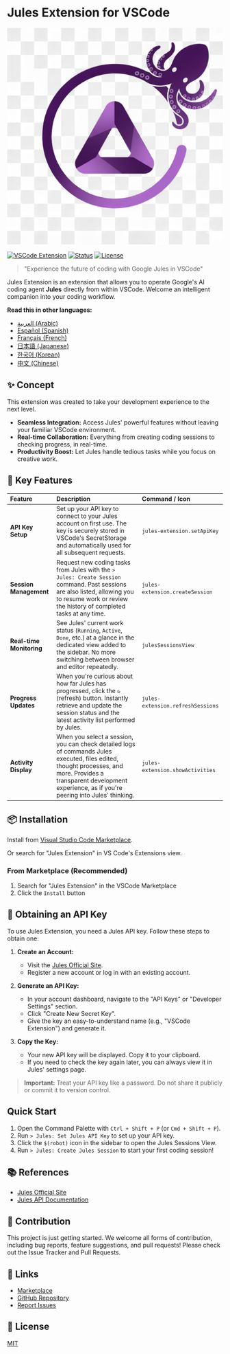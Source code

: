 # Jules Extension for VSCode

![Jules Extension Icon](./jules-extension/icon.png)

[![VSCode Extension](https://img.shields.io/badge/VSCode-Extension-blue.svg)](https://marketplace.visualstudio.com/items?itemName=YOUR_PUBLISHER.jules-extension)
[![Status](https://img.shields.io/badge/status-development-yellow.svg)](#)
[![License](https://img.shields.io/badge/license-MIT-green.svg)](LICENSE)

> "Experience the future of coding with Google Jules in VSCode"

Jules Extension is an extension that allows you to operate Google's AI coding agent **Jules** directly from within VSCode.
Welcome an intelligent companion into your coding workflow.

**Read this in other languages:**

- [العربية (Arabic)](./docs/ar/README.md)
- [Español (Spanish)](./docs/es/README.md)
- [Français (French)](./docs/fr/README.md)
- [日本語 (Japanese)](./docs/ja/README.md)
- [한국어 (Korean)](./docs/ko/README.md)
- [中文 (Chinese)](./docs/zh/README.md)

## ✨ Concept

This extension was created to take your development experience to the next level.

- **Seamless Integration:** Access Jules' powerful features without leaving your familiar VSCode environment.
- **Real-time Collaboration:** Everything from creating coding sessions to checking progress, in real-time.
- **Productivity Boost:** Let Jules handle tedious tasks while you focus on creative work.

## 🚀 Key Features

| Feature                  | Description                                                                                                                                                                                                             | Command / Icon                    |
| :----------------------- | :---------------------------------------------------------------------------------------------------------------------------------------------------------------------------------------------------------------------- | :-------------------------------- |
| **API Key Setup**        | Set up your API key to connect to your Jules account on first use. The key is securely stored in VSCode's SecretStorage and automatically used for all subsequent requests.                                             | `jules-extension.setApiKey`       |
| **Session Management**   | Request new coding tasks from Jules with the `> Jules: Create Session` command. Past sessions are also listed, allowing you to resume work or review the history of completed tasks at any time.                        | `jules-extension.createSession`   |
| **Real-time Monitoring** | See Jules' current work status (`Running`, `Active`, `Done`, etc.) at a glance in the dedicated view added to the sidebar. No more switching between browser and editor repeatedly.                                     | `julesSessionsView`               |
| **Progress Updates**     | When you're curious about how far Jules has progressed, click the `↻` (refresh) button. Instantly retrieve and update the session status and the latest activity list performed by Jules.                               | `jules-extension.refreshSessions` |
| **Activity Display**     | When you select a session, you can check detailed logs of commands Jules executed, files edited, thought processes, and more. Provides a transparent development experience, as if you're peering into Jules' thinking. | `jules-extension.showActivities`  |


## 📦 Installation

Install from [Visual Studio Code Marketplace](https://marketplace.visualstudio.com/items?itemName=HirokiMukai.jules-extension).

Or search for "Jules Extension" in VS Code's Extensions view.

### From Marketplace (Recommended)

1.  Search for "Jules Extension" in the VSCode Marketplace
2.  Click the `Install` button

## 🔑 Obtaining an API Key

To use Jules Extension, you need a Jules API key. Follow these steps to obtain one:

1.  **Create an Account:**

    - Visit the [Jules Official Site](https://jules.google/docs).
    - Register a new account or log in with an existing account.

2.  **Generate an API Key:**

    - In your account dashboard, navigate to the "API Keys" or "Developer Settings" section.
    - Click "Create New Secret Key".
    - Give the key an easy-to-understand name (e.g., "VSCode Extension") and generate it.

3.  **Copy the Key:**
    - Your new API key will be displayed. Copy it to your clipboard.
    - If you need to check the key again later, you can always view it in Jules' settings page.

> **Important:** Treat your API key like a password. Do not share it publicly or commit it to version control.

## Quick Start

1.  Open the Command Palette with `Ctrl + Shift + P` (or `Cmd + Shift + P`).
2.  Run `> Jules: Set Jules API Key` to set up your API key.
3.  Click the `$(robot)` icon in the sidebar to open the Jules Sessions View.
4.  Run `> Jules: Create Jules Session` to start your first coding session!

## 📚 References

- [Jules Official Site](https://jules.google/docs)
- [Jules API Documentation](https://developers.google.com/jules/api)

## 🤝 Contribution

This project is just getting started. We welcome all forms of contribution, including bug reports, feature suggestions, and pull requests!
Please check out the Issue Tracker and Pull Requests.

## 🔗 Links

- [Marketplace](https://marketplace.visualstudio.com/items?itemName=HirokiMukai.jules-extension)
- [GitHub Repository](https://github.com/is0692vs/jules-extension.git)
- [Report Issues](https://github.com/is0692vs/jules-extension/issues)

## 📝 License

[MIT](LICENSE)

```

```
